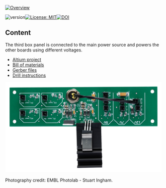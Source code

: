 <a href="https://mufpga.github.io/"><img src="https://raw.githubusercontent.com/mufpga/mufpga.github.io/main/img/logo_title.png" alt="Overview"/>

</a>


![version](https://img.shields.io/badge/version-3.1.1-blue)[![License: MIT](https://img.shields.io/badge/License-MIT-blue.svg)](https://opensource.org/licenses/MIT)[![DOI](https://zenodo.org/badge/410023495.svg)](https://zenodo.org/badge/latestdoi/410023495)


## Content

The third box panel is connected to the main power source and powers the other boards using different voltages.

- [Altium project](Altium_project)
- [Bill of materials](BOM)
- [Gerber files](Gerber)
- [Drill instructions](NC_Drill)

![Box panel 3](Box_panel_3_soldered.jpg)

Photography credit: EMBL Photolab - Stuart Ingham.
